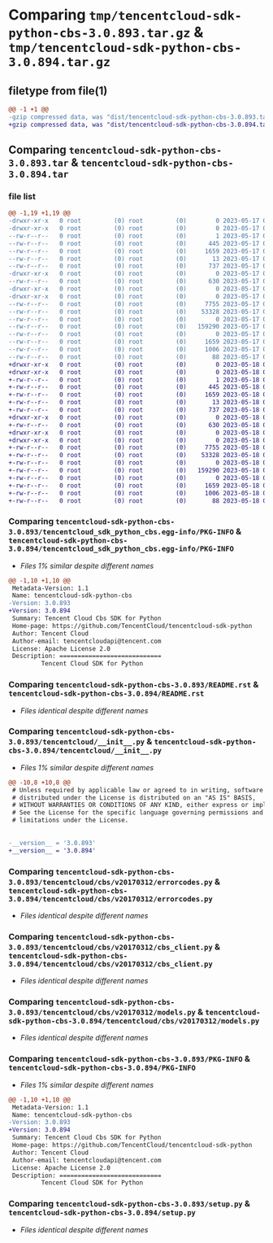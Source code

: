 # Comparing `tmp/tencentcloud-sdk-python-cbs-3.0.893.tar.gz` & `tmp/tencentcloud-sdk-python-cbs-3.0.894.tar.gz`

## filetype from file(1)

```diff
@@ -1 +1 @@
-gzip compressed data, was "dist/tencentcloud-sdk-python-cbs-3.0.893.tar", last modified: Wed May 17 03:25:08 2023, max compression
+gzip compressed data, was "dist/tencentcloud-sdk-python-cbs-3.0.894.tar", last modified: Thu May 18 00:19:06 2023, max compression
```

## Comparing `tencentcloud-sdk-python-cbs-3.0.893.tar` & `tencentcloud-sdk-python-cbs-3.0.894.tar`

### file list

```diff
@@ -1,19 +1,19 @@
-drwxr-xr-x   0 root         (0) root         (0)        0 2023-05-17 03:25:08.000000 tencentcloud-sdk-python-cbs-3.0.893/
-drwxr-xr-x   0 root         (0) root         (0)        0 2023-05-17 03:25:08.000000 tencentcloud-sdk-python-cbs-3.0.893/tencentcloud_sdk_python_cbs.egg-info/
--rw-r--r--   0 root         (0) root         (0)        1 2023-05-17 03:25:08.000000 tencentcloud-sdk-python-cbs-3.0.893/tencentcloud_sdk_python_cbs.egg-info/dependency_links.txt
--rw-r--r--   0 root         (0) root         (0)      445 2023-05-17 03:25:08.000000 tencentcloud-sdk-python-cbs-3.0.893/tencentcloud_sdk_python_cbs.egg-info/SOURCES.txt
--rw-r--r--   0 root         (0) root         (0)     1659 2023-05-17 03:25:08.000000 tencentcloud-sdk-python-cbs-3.0.893/tencentcloud_sdk_python_cbs.egg-info/PKG-INFO
--rw-r--r--   0 root         (0) root         (0)       13 2023-05-17 03:25:08.000000 tencentcloud-sdk-python-cbs-3.0.893/tencentcloud_sdk_python_cbs.egg-info/top_level.txt
--rw-r--r--   0 root         (0) root         (0)      737 2023-05-17 03:25:08.000000 tencentcloud-sdk-python-cbs-3.0.893/README.rst
-drwxr-xr-x   0 root         (0) root         (0)        0 2023-05-17 03:25:08.000000 tencentcloud-sdk-python-cbs-3.0.893/tencentcloud/
--rw-r--r--   0 root         (0) root         (0)      630 2023-05-17 03:25:08.000000 tencentcloud-sdk-python-cbs-3.0.893/tencentcloud/__init__.py
-drwxr-xr-x   0 root         (0) root         (0)        0 2023-05-17 03:25:08.000000 tencentcloud-sdk-python-cbs-3.0.893/tencentcloud/cbs/
-drwxr-xr-x   0 root         (0) root         (0)        0 2023-05-17 03:25:08.000000 tencentcloud-sdk-python-cbs-3.0.893/tencentcloud/cbs/v20170312/
--rw-r--r--   0 root         (0) root         (0)     7755 2023-05-17 03:25:08.000000 tencentcloud-sdk-python-cbs-3.0.893/tencentcloud/cbs/v20170312/errorcodes.py
--rw-r--r--   0 root         (0) root         (0)    53328 2023-05-17 03:25:08.000000 tencentcloud-sdk-python-cbs-3.0.893/tencentcloud/cbs/v20170312/cbs_client.py
--rw-r--r--   0 root         (0) root         (0)        0 2023-05-17 03:25:08.000000 tencentcloud-sdk-python-cbs-3.0.893/tencentcloud/cbs/v20170312/__init__.py
--rw-r--r--   0 root         (0) root         (0)   159290 2023-05-17 03:25:08.000000 tencentcloud-sdk-python-cbs-3.0.893/tencentcloud/cbs/v20170312/models.py
--rw-r--r--   0 root         (0) root         (0)        0 2023-05-17 03:25:08.000000 tencentcloud-sdk-python-cbs-3.0.893/tencentcloud/cbs/__init__.py
--rw-r--r--   0 root         (0) root         (0)     1659 2023-05-17 03:25:08.000000 tencentcloud-sdk-python-cbs-3.0.893/PKG-INFO
--rw-r--r--   0 root         (0) root         (0)     1006 2023-05-17 03:25:08.000000 tencentcloud-sdk-python-cbs-3.0.893/setup.py
--rw-r--r--   0 root         (0) root         (0)       88 2023-05-17 03:25:08.000000 tencentcloud-sdk-python-cbs-3.0.893/setup.cfg
+drwxr-xr-x   0 root         (0) root         (0)        0 2023-05-18 00:19:06.000000 tencentcloud-sdk-python-cbs-3.0.894/
+drwxr-xr-x   0 root         (0) root         (0)        0 2023-05-18 00:19:06.000000 tencentcloud-sdk-python-cbs-3.0.894/tencentcloud_sdk_python_cbs.egg-info/
+-rw-r--r--   0 root         (0) root         (0)        1 2023-05-18 00:19:06.000000 tencentcloud-sdk-python-cbs-3.0.894/tencentcloud_sdk_python_cbs.egg-info/dependency_links.txt
+-rw-r--r--   0 root         (0) root         (0)      445 2023-05-18 00:19:06.000000 tencentcloud-sdk-python-cbs-3.0.894/tencentcloud_sdk_python_cbs.egg-info/SOURCES.txt
+-rw-r--r--   0 root         (0) root         (0)     1659 2023-05-18 00:19:06.000000 tencentcloud-sdk-python-cbs-3.0.894/tencentcloud_sdk_python_cbs.egg-info/PKG-INFO
+-rw-r--r--   0 root         (0) root         (0)       13 2023-05-18 00:19:06.000000 tencentcloud-sdk-python-cbs-3.0.894/tencentcloud_sdk_python_cbs.egg-info/top_level.txt
+-rw-r--r--   0 root         (0) root         (0)      737 2023-05-18 00:19:06.000000 tencentcloud-sdk-python-cbs-3.0.894/README.rst
+drwxr-xr-x   0 root         (0) root         (0)        0 2023-05-18 00:19:06.000000 tencentcloud-sdk-python-cbs-3.0.894/tencentcloud/
+-rw-r--r--   0 root         (0) root         (0)      630 2023-05-18 00:19:06.000000 tencentcloud-sdk-python-cbs-3.0.894/tencentcloud/__init__.py
+drwxr-xr-x   0 root         (0) root         (0)        0 2023-05-18 00:19:06.000000 tencentcloud-sdk-python-cbs-3.0.894/tencentcloud/cbs/
+drwxr-xr-x   0 root         (0) root         (0)        0 2023-05-18 00:19:06.000000 tencentcloud-sdk-python-cbs-3.0.894/tencentcloud/cbs/v20170312/
+-rw-r--r--   0 root         (0) root         (0)     7755 2023-05-18 00:19:06.000000 tencentcloud-sdk-python-cbs-3.0.894/tencentcloud/cbs/v20170312/errorcodes.py
+-rw-r--r--   0 root         (0) root         (0)    53328 2023-05-18 00:19:06.000000 tencentcloud-sdk-python-cbs-3.0.894/tencentcloud/cbs/v20170312/cbs_client.py
+-rw-r--r--   0 root         (0) root         (0)        0 2023-05-18 00:19:06.000000 tencentcloud-sdk-python-cbs-3.0.894/tencentcloud/cbs/v20170312/__init__.py
+-rw-r--r--   0 root         (0) root         (0)   159290 2023-05-18 00:19:06.000000 tencentcloud-sdk-python-cbs-3.0.894/tencentcloud/cbs/v20170312/models.py
+-rw-r--r--   0 root         (0) root         (0)        0 2023-05-18 00:19:06.000000 tencentcloud-sdk-python-cbs-3.0.894/tencentcloud/cbs/__init__.py
+-rw-r--r--   0 root         (0) root         (0)     1659 2023-05-18 00:19:06.000000 tencentcloud-sdk-python-cbs-3.0.894/PKG-INFO
+-rw-r--r--   0 root         (0) root         (0)     1006 2023-05-18 00:19:06.000000 tencentcloud-sdk-python-cbs-3.0.894/setup.py
+-rw-r--r--   0 root         (0) root         (0)       88 2023-05-18 00:19:06.000000 tencentcloud-sdk-python-cbs-3.0.894/setup.cfg
```

### Comparing `tencentcloud-sdk-python-cbs-3.0.893/tencentcloud_sdk_python_cbs.egg-info/PKG-INFO` & `tencentcloud-sdk-python-cbs-3.0.894/tencentcloud_sdk_python_cbs.egg-info/PKG-INFO`

 * *Files 1% similar despite different names*

```diff
@@ -1,10 +1,10 @@
 Metadata-Version: 1.1
 Name: tencentcloud-sdk-python-cbs
-Version: 3.0.893
+Version: 3.0.894
 Summary: Tencent Cloud Cbs SDK for Python
 Home-page: https://github.com/TencentCloud/tencentcloud-sdk-python
 Author: Tencent Cloud
 Author-email: tencentcloudapi@tencent.com
 License: Apache License 2.0
 Description: ============================
         Tencent Cloud SDK for Python
```

### Comparing `tencentcloud-sdk-python-cbs-3.0.893/README.rst` & `tencentcloud-sdk-python-cbs-3.0.894/README.rst`

 * *Files identical despite different names*

### Comparing `tencentcloud-sdk-python-cbs-3.0.893/tencentcloud/__init__.py` & `tencentcloud-sdk-python-cbs-3.0.894/tencentcloud/__init__.py`

 * *Files 1% similar despite different names*

```diff
@@ -10,8 +10,8 @@
 # Unless required by applicable law or agreed to in writing, software
 # distributed under the License is distributed on an "AS IS" BASIS,
 # WITHOUT WARRANTIES OR CONDITIONS OF ANY KIND, either express or implied.
 # See the License for the specific language governing permissions and
 # limitations under the License.
 
 
-__version__ = '3.0.893'
+__version__ = '3.0.894'
```

### Comparing `tencentcloud-sdk-python-cbs-3.0.893/tencentcloud/cbs/v20170312/errorcodes.py` & `tencentcloud-sdk-python-cbs-3.0.894/tencentcloud/cbs/v20170312/errorcodes.py`

 * *Files identical despite different names*

### Comparing `tencentcloud-sdk-python-cbs-3.0.893/tencentcloud/cbs/v20170312/cbs_client.py` & `tencentcloud-sdk-python-cbs-3.0.894/tencentcloud/cbs/v20170312/cbs_client.py`

 * *Files identical despite different names*

### Comparing `tencentcloud-sdk-python-cbs-3.0.893/tencentcloud/cbs/v20170312/models.py` & `tencentcloud-sdk-python-cbs-3.0.894/tencentcloud/cbs/v20170312/models.py`

 * *Files identical despite different names*

### Comparing `tencentcloud-sdk-python-cbs-3.0.893/PKG-INFO` & `tencentcloud-sdk-python-cbs-3.0.894/PKG-INFO`

 * *Files 1% similar despite different names*

```diff
@@ -1,10 +1,10 @@
 Metadata-Version: 1.1
 Name: tencentcloud-sdk-python-cbs
-Version: 3.0.893
+Version: 3.0.894
 Summary: Tencent Cloud Cbs SDK for Python
 Home-page: https://github.com/TencentCloud/tencentcloud-sdk-python
 Author: Tencent Cloud
 Author-email: tencentcloudapi@tencent.com
 License: Apache License 2.0
 Description: ============================
         Tencent Cloud SDK for Python
```

### Comparing `tencentcloud-sdk-python-cbs-3.0.893/setup.py` & `tencentcloud-sdk-python-cbs-3.0.894/setup.py`

 * *Files identical despite different names*

